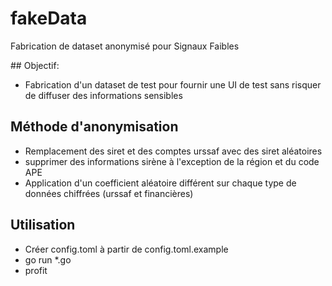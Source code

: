 # fakeData
Fabrication de dataset anonymisé pour Signaux Faibles

## Objectif: 
- Fabrication d'un dataset de test pour fournir une UI de test sans risquer de diffuser des informations sensibles

## Méthode d'anonymisation
- Remplacement des siret et des comptes urssaf avec des siret aléatoires
- supprimer des informations sirène à l'exception de la région et du code APE
- Application d'un coefficient aléatoire différent sur chaque type de données chiffrées (urssaf et financières)

## Utilisation
- Créer config.toml à partir de config.toml.example
- go run *.go
- profit